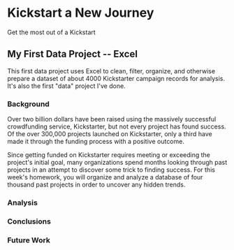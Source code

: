 # Kickstart a New Journey
Get the most out of a Kickstart

## My First Data Project -- Excel
This first data project uses Excel to clean, filter, organize, and otherwise prepare a dataset of about 4000 Kickstarter campaign records for analysis. It's also the first "data" project I've done.

### Background
Over two billion dollars have been raised using the massively successful crowdfunding service, Kickstarter, but not every project has found success. Of the over 300,000 projects launched on Kickstarter, only a third have made it through the funding process with a positive outcome.

Since getting funded on Kickstarter requires meeting or exceeding the project's initial goal, many organizations spend months looking through past projects in an attempt to discover some trick to finding success. For this week's homework, you will organize and analyze a database of four thousand past projects in order to uncover any hidden trends.

### Analysis

### Conclusions

### Future Work
